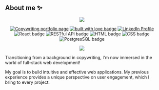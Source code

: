## About me ✨
<p align="center">
<a href="https://courcollabs.com/"><img src="https://readme-typing-svg.demolab.com/?lines=Hi+I'm+Courey!+Nice+to+meet+you&font=Dancing+Script&size=40&center=true&width=550&height=70&color=%23FFA500"/></a>

</p>

<p align="center">
  <a href="https://courcollabs.com/" target="_blank" rel="noopener"><img alt="Copywriting portfolio page" src="https://img.shields.io/badge/my%20corporate-portfolio-61DAFB?style=flat" /></a>
  <a href="https://github.com/courjimen" target="_blank" rel="noopener noreferrer"><img src="https://img.shields.io/badge/built_with-love-red" alt="built with love badge" /></a>
  <a href="https://linkedin.com/in/coureyjimenez" target="_blank" rel="noopener noreferrer"><img src="https://img.shields.io/badge/connect_on-LinkedIn-yellow" alt="LinkedIn Profile" /></a>
<br/>
<a><img src="https://img.shields.io/badge/proficient-React-green" alt="React badge" /></a>
<a><img src="https://img.shields.io/badge/proficient-REST_API-blueviolet" alt="RESTful API badge" /></a>
<a><img src="http://img.shields.io/badge/advanced-HTML-pink" alt="HTML badge"/></a>
<a><img src="https://img.shields.io/badge/advanced-CSS-orange.svg?style=flat" alt="CSS badge" /></a>
<a><img src="https://img.shields.io/badge/proficient-PostgreSQL-blue" alt="PostgresSQL badge"/></a> 
</p>

<div align="center">
<picture align="center">
<source
  srcset="https://github-readme-stats.vercel.app/api?username=courjimen&show_icons=true&title_color=B67233&bg_color=000000&text_color=FF8C00&icon_color=FFD700&hide_border=true&langs_count=8"
  media="(prefers-color-scheme: dark)"
/>
<source
  srcset="https://github-readme-stats.vercel.app/api?username=courjimen&show_icons=true&title_color=FF8C00&bg_color=000000&text_color=FF8C00&icon_color=FFD700&hide_border=true&langs_count=8"
  media="(prefers-color-scheme: dark)"
/>
<img src="https://github-readme-stats.vercel.app/api?username=courjimen&show_icons=true" />
</picture>
</div>

Transitioning from a background in copywriting, I'm now immersed in the world of full-stack web development! 

My goal is to build intuitive and effective web applications. My previous experience provides a unique perspective on user engagement, which I bring to every project.
